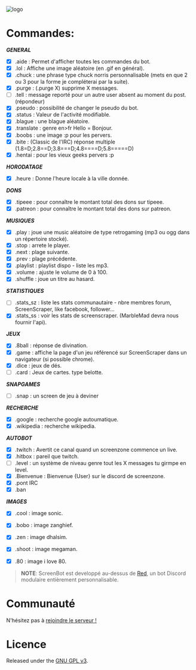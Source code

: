![logo](http://www.screenzone.fr/github/screenbot4discord/logo.jpg "logo")


# Commandes:

***GENERAL***  
- [x] .aide : Permet d'afficher toutes les commandes du bot.   
- [x] .lol : Affiche une image aléatoire (en .gif en général).  
- [x] .chuck : une phrase type chuck norris personnalisable (mets en que 2 ou 3 pour la forme je compléterai par la suite).  
- [x] .purge : (.purge X) supprime X messages.  
- [ ] .tell : message reporté pour un autre user absent au moment du post.(répondeur)  
- [x] .pseudo : possibilité de changer le pseudo du bot.  
- [x] .status : Valeur de l'activité modifiable.    
- [x] .blague : une blague aléatoire.  
- [x] .translate : genre en>fr Hello = Bonjour.  
- [x] .boobs : une image :p pour les pervers.
- [x] .bite : (Classic de l'IRC) réponse multiple (1.8=D;2.8==D;3.8===D;4.8====D;5.8=====D)  
- [x] .hentai : pour les vieux geeks pervers :p  

***HORODATAGE***  
- [x] .heure : Donne l'heure locale à la ville donnée.  

***DONS***  
- [x] .tipeee : pour connaître le montant total des dons sur tipeee.  
- [x] .patreon : pour connaître le montant total des dons sur patreon.  

***MUSIQUES***  
- [x] .play : joue une music aléatoire de type retrogaming (mp3 ou ogg dans un répertoire stocké).  
- [x] .stop : arrete le player.  
- [x] .next : plage suivante.  
- [x] .prev : plage précédente.  
- [x] .playlist : playlist dispo - liste les mp3.  
- [x] .volume : ajuste le volume de 0 à 100.  
- [x] .shuffle : joue un titre au hasard.  

***STATISTIQUES***  
- [ ] .stats_sz : liste les stats communautaire - nbre membres forum, ScreenScraper, like facebook, follower...  
- [x] .stats_ss : voir les stats de screenscraper. (MarbleMad devra nous fournir l'api).  

***JEUX***  
- [x] .8ball : réponse de divination.   
- [x] .game : affiche la page d'un jeu référencé sur ScreenScraper dans un navigateur (si possible chrome).  
- [x] .dice : jeux de dés.  
- [ ] .card : Jeux de cartes. type belotte.

***SNAPGAMES***  
- [ ] .snap : un screen de jeu à deviner

***RECHERCHE***  
- [x] .google : recherche google autoumatique.  
- [x] .wikipedia : recherche wikipedia.  

***AUTOBOT***  
- [x] .twitch : Avertit ce canal quand un screenzone commence un live.  
- [x] .hitbox : pareil que twitch.  
- [ ] .level : un système de niveau genre tout les X messages tu girmpe en level.  
- [x] .Bienvenue : Bienvenue {User} sur le discord de screenzone.  
- [x] .pont IRC  
- [x] .ban

***IMAGES***  
- [x] .cool : image sonic.  
- [x] .bobo : image zanghief.
- [x] .zen : image dhalsim.  
- [x] .shoot : image megaman.  
- [x] .80 : image i love 80.

		
> **NOTE**: ScreenBot est developpé au-dessus de [Red](https://twentysix26.github.io/Red-Docs/), un bot Discord modulaire entièrement personnalisable.

# Communauté

N'hésitez pas à [rejoindre le serveur !](https://discordapp.com/channels/91280005803278336)

# Licence

Released under the [GNU GPL v3](LICENSE).